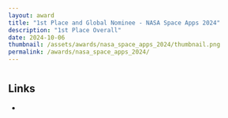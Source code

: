 ```yaml
---
layout: award
title: "1st Place and Global Nominee - NASA Space Apps 2024"
description: "1st Place Overall"
date: 2024-10-06
thumbnail: /assets/awards/nasa_space_apps_2024/thumbnail.png
permalink: /awards/nasa_space_apps_2024/
---
```


#

## Links

-
